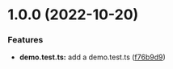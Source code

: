 # 1.0.0 (2022-10-20)


### Features

* **demo.test.ts:** add a demo.test.ts ([f76b9d9](https://github.com/xbhel/jest-starter/commit/f76b9d9727bd322c561aa8922428cdd2a7f6c85f))



